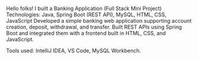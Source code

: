 Hello folks!
I built a Banking Application (Full Stack Mini Project)
Technologies: Java, Spring Boot (REST API), MySQL, HTML, CSS, JavaScript
Developed a simple banking web application supporting account creation, deposit, withdrawal, and transfer. 
Built REST APIs using Spring Boot and integrated them with a frontend built in HTML, CSS, and JavaScript.

Tools used: IntelliJ IDEA, VS Code, MySQL Workbench.
